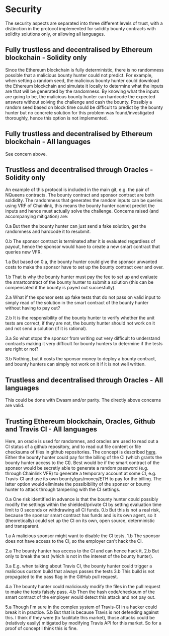 # Security

The security aspects are separated into three different levels of trust, with a distinction in the protocol implemented for solidity bounty contracts with solidity solutions only, or allowing all languages.

## Fully trustless and decentralised by Ethereum blockchain - Solidity only
Since the Ethereum blockchain is fully deterministic, there is no randomness possible that a malicious bounty hunter could not predict. For example, when setting a random seed, the malicious bounty hunter could download the Ethereum blockchain and simulate it locally to determine what the inputs are that will be generated by the randomness. By knowing what the inputs are going to be, the malicious bounty hunter can hardcode the expected answers without solving the challenge and cash the bounty. Possibly a random seed based on block time could be difficult to predict by the bounty hunter but no concrete solution for this problem was found/investigated thoroughly, hence this option is not implemented.

## Fully trustless and decentralised by Ethereum blockchain - All languages
See concern above.

## Trustless and decentralised through Oracles - Solidity only
An example of this protocol is included in the main git, e.g. the pair of NQueens contracts. The bounty contract and sponsor contract are both soldidity. The randomness that generates the random inputs can be queries using VRF of Chainlink, this means the bounty hunter cannot predict the inputs and hence must actually solve the challenge. Concerns raised (and accompanying mitigation) are:

0.a But then the bounty hunter can just send a fake solution, get the randomness and hardcode it to resubmit.

0.b The sponsor contract is terminated after it is evaluated regardless of payout, hence the sponsor would have to create a new smart contract that queries new VFR.


1.a But based on 0.a, the bounty hunter could give the sponsor unwanted costs to make the sponsor have to set up the bounty contract over and over.

1.b That is why the bounty hunter must pay the fee to set up and evaluate the smartcontract of the bounty hunter to submit a solution (this can be compensated if the bounty is payed out succesfully).


2.a What if the sponsor sets up fake tests that do not pass on valid input to simply read of the solution in the smart contract of the bounty hunter without having to pay out?

2.b It is the responsibility of the bounty hunter to verify whether the unit tests are correct, if they are not, the bounty hunter should not work on it and not send a solution (if it is rational).


3.a So what stops the sponsor from writing out very difficult to understand contracts making it very difficult for bounty hunters to determine if the tests are right or not?

3.b Nothing, but it costs the sponsor money to deploy a bounty contract, and bounty hunters can simply not work on it if it is not well written.


## Trustless and decentralised through Oracles - All languages
This could be done with Ewasm and/or parity. The directly above concerns are valid.


## Trusting Ethereum blockchain, Oracles, Github and Travis CI - All languages
Here, an oracle is used for randomnes, and oracles are used to read out a CI status of a github repository, and to read out file content or file checksums of files in github repositories. The concept is described [here](https://github.com/v-bosch/TruCol/issues/5#issuecomment-777089634). Either the bounty hunter could pay for the billing of the CI (which grants the bounty hunter access to the CI). Best would be if the smart contract of the sponsor would be secretly able to generate a random password (e.g. through Chainlink VFR) to generate a temporary account at some CI, e.g. Travis-CI and use its own bounty/gas/money/ETH to pay for the billing. The latter option would eliminate the possibibility of the sponsor or bounty hunter to attack through tampering with the CI settings.


0.a One risk identified in advance is that the bounty hunter could possibly modify the settings within the shielded/private CI by setting evaluation time limit to 0 seconds or withdrawing all CI funds. 
0.b But this is not a real risk, because the sponsor smart contract has funds and is its own agent, so it (theoretically) could set up the CI on its own, open source, deterministic and transparent.

1.a A malicious sponsor might want to disable the CI tests. 
1.b The sponsor does not have access to the CI, so the employer can't hack the CI.

2.a The bounty hunter has access to the CI and can hence hack it, 
2.b But only to break the test (which is not in the interest of the bounty hunter). 

3.a E.g. when talking about Travis CI, the bounty hunter could trigger a malicious custom build that always passes the tests
3.b This build is not propagated to the pass flag in the GitHub pull request.

4.a The bounty hunter could maliciously modify the files in the pull request to make the tests falsely pass.
4.b Then the hash code/checksum of the smart contract of the employer would detect this attack and not pay out.

5.a Though I'm sure in the complex system of Travis-CI in a hacker could break it in practice. 
5.b But that is because Travis is not defending against this. I think if they were (to facilitate this market), those attacks could be (relatively easily) mitigated by modifying Travis API for this market. So for a proof of concept I think this is fine.

